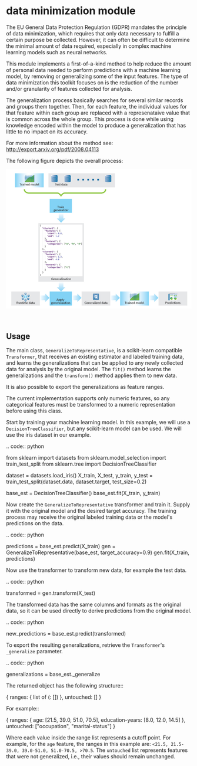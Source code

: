 # data minimization module

The EU General Data Protection Regulation (GDPR) mandates the principle of data minimization, which requires that only 
data necessary to fulfill a certain purpose be collected. However, it can often be difficult to determine the minimal 
amount of data required, especially in complex machine learning models such as neural networks. 

This module implements a first-of-a-kind method to help reduce the amount of personal data needed to perform 
predictions with a machine learning model, by removing or generalizing some of the input features. The type of data 
minimization this toolkit focuses on is the reduction of the number and/or granularity of features collected for analysis. 

The generalization process basically searches for several similar records and groups them together. Then, for each 
feature, the individual values for that feature within each group are replaced with a represenataive value that is 
common across the whole group. This process is done while using knowledge encoded within the model to produce a 
generalization that has little to no impact on its accuracy. 

For more information about the method see: http://export.arxiv.org/pdf/2008.04113

The following figure depicts the overall process:

<p align="center">
  <img src="../../docs/images/AI_Privacy_project.jpeg?raw=true" width="667" title="data minimization process">
</p>
<br />

Usage
-----

The main class, ``GeneralizeToRepresentative``, is a scikit-learn compatible ``Transformer``, that receives an existing 
estimator and labeled training data, and learns the generalizations that can be applied to any newly collected data for 
analysis by the original model. The ``fit()`` method learns the generalizations and the ``transform()`` method applies 
them to new data.

It is also possible to export the generalizations as feature ranges.

The current implementation supports only numeric features, so any categorical features must be transformed to a numeric 
representation before using this class.

Start by training your machine learning model. In this example, we will use a ``DecisionTreeClassifier``, but any 
scikit-learn model can be used. We will use the iris dataset in our example.

.. code:: python

  from sklearn import datasets
  from sklearn.model_selection import train_test_split
  from sklearn.tree import DecisionTreeClassifier

  dataset = datasets.load_iris()
  X_train, X_test, y_train, y_test = train_test_split(dataset.data, dataset.target, test_size=0.2)

  base_est = DecisionTreeClassifier()
  base_est.fit(X_train, y_train)

Now create the ``GeneralizeToRepresentative`` transformer and train it. Supply it with the original model and the 
desired target accuracy. The training process may receive the original labeled training data or the model's predictions 
on the data.

.. code:: python

  predictions = base_est.predict(X_train)
  gen = GeneralizeToRepresentative(base_est, target_accuracy=0.9)
  gen.fit(X_train, predictions)

Now use the transformer to transform new data, for example the test data.

.. code:: python

  transformed = gen.transform(X_test)

The transformed data has the same columns and formats as the original data, so it can be used directly to derive 
predictions from the original model.

.. code:: python

  new_predictions = base_est.predict(transformed)
  
To export the resulting generalizations, retrieve the ``Transformer``'s ``_generalize`` parameter.

.. code:: python

  generalizations = base_est._generalize
  
The returned object has the following structure::

  {
    ranges: 
    {
      list of (<feature name>: [<list of values>])
    }, 
    untouched: [<list of feature names>]
  }
  
For example::

  {
    ranges: 
    {
      age: [21.5, 39.0, 51.0, 70.5], 
      education-years: [8.0, 12.0, 14.5]
    }, 
    untouched: ["occupation", "marital-status"]
  }
  
Where each value inside the range list represents a cutoff point. For example, for the ``age`` feature, the ranges in 
this example are: ``<21.5, 21.5-39.0, 39.0-51.0, 51.0-70.5, >70.5``. The ``untouched`` list represents features that 
were not generalized, i.e., their values should remain unchanged.





